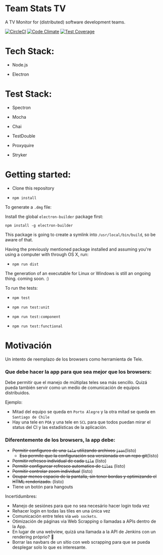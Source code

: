 # Team Stats TV

A TV Monitor for (distributed) software development teams.

[![CircleCI](https://circleci.com/gh/othman853/team-stats.tv.svg?style=svg)](https://circleci.com/gh/othman853/team-stats.tv)
[![Code Climate](https://codeclimate.com/github/othman853/team-stats.tv/badges/gpa.svg)](https://codeclimate.com/github/othman853/team-stats.tv)
[![Test Coverage](https://codeclimate.com/github/othman853/team-stats.tv/badges/coverage.svg)](https://codeclimate.com/github/othman853/team-stats.tv/coverage)

# Tech Stack:

- Node.js

- Electron

# Test Stack:

- Spectron

- Mocha

- Chai

- TestDouble

- Proxyquire

- Stryker

# Getting started:

- Clone this repository

- `npm install`

To generate a `.dmg` file:

Install the global `electron-builder` package first:

`npm install -g electron-builder`

This package is going to create a symlink into `/usr/local/bin/build`, so be aware of that.

Having the previously mentioned package installed and assuming you're using a computer with
through OS X, run:

- `npm run dist`

The generation of an executable for Linux or Windows is still an ongoing thing. coming soon. :)

To run the tests:
- `npm test`

- `npm run test:unit`

- `npm run test:component`

- `npm run test:functional`

# Motivación

Un intento de reemplazo de los browsers como herramienta de Tele.

### Que debe hacer la app para que sea mejor que los browsers:

Debe permitir que el manejo de múltiplas teles sea más sencillo. Quizá pueda también servir como un medio de comunicación de equipos distribuidos.

Ejemplo:
- Mitad del equipo se queda en `Porto Alegre` y la otra mitad se queda en `Santiago de Chile`
- Hay una tele en `POA` y una tele en `SCL` para que todos puedan mirar el status del CI y las estadísticas de la aplicación.

### Diferentemente de los browsers, la app debe:

- ~~Permitir configureo de una `tele` utilizando archivos `json`~~(listo)
  - ~~Eso permite que la configuración sea versionada en un repo git~~(listo)
- ~~Permitir refresco individual de cada `tile`~~ (listo)
- ~~Permitir configurear refresco automatico de `tiles`~~ (listo)
- ~~Permitir controlar zoom individual~~ (listo)
- ~~Ocupar menos espacio de la pantalla, sin tener bordas y optimizando el HTML renderizado.~~ (listo)
- Tiene un botón para hangouts

Incertidumbres:
- Manejo de sesiónes para que no sea necesário hacer login toda vez
- Rehacer login en todas las tiles en una única vez
- Comunicación entre teles via `web sockets`.
- Otimización de páginas via Web Scrapping o llamadas a APIs dentro de la App.
 - En lugar de una webview, quizá una llamada a la API de Jenkins con un rendering próprio? :boar:
 - Borrar las navbars de un sítio con web scrapping para que se pueda desplegar solo lo que es interesante.
